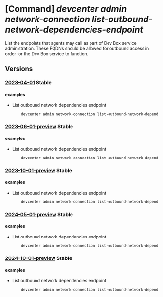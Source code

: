 # [Command] _devcenter admin network-connection list-outbound-network-dependencies-endpoint_

List the endpoints that agents may call as part of Dev Box service administration. These FQDNs should be allowed for outbound access in order for the Dev Box service to function.

## Versions

### [2023-04-01](/Resources/mgmt-plane/L3N1YnNjcmlwdGlvbnMve30vcmVzb3VyY2Vncm91cHMve30vcHJvdmlkZXJzL21pY3Jvc29mdC5kZXZjZW50ZXIvbmV0d29ya2Nvbm5lY3Rpb25zL3t9L291dGJvdW5kbmV0d29ya2RlcGVuZGVuY2llc2VuZHBvaW50cw==/2023-04-01.xml) **Stable**

<!-- mgmt-plane /subscriptions/{}/resourcegroups/{}/providers/microsoft.devcenter/networkconnections/{}/outboundnetworkdependenciesendpoints 2023-04-01 -->

#### examples

- List outbound network dependencies endpoint
    ```bash
        devcenter admin network-connection list-outbound-network-dependencies-endpoint --name "uswest3network" --resource-group "rg1"
    ```

### [2023-06-01-preview](/Resources/mgmt-plane/L3N1YnNjcmlwdGlvbnMve30vcmVzb3VyY2Vncm91cHMve30vcHJvdmlkZXJzL21pY3Jvc29mdC5kZXZjZW50ZXIvbmV0d29ya2Nvbm5lY3Rpb25zL3t9L291dGJvdW5kbmV0d29ya2RlcGVuZGVuY2llc2VuZHBvaW50cw==/2023-06-01-preview.xml) **Stable**

<!-- mgmt-plane /subscriptions/{}/resourcegroups/{}/providers/microsoft.devcenter/networkconnections/{}/outboundnetworkdependenciesendpoints 2023-06-01-preview -->

#### examples

- List outbound network dependencies endpoint
    ```bash
        devcenter admin network-connection list-outbound-network-dependencies-endpoint --name "uswest3network" --resource-group "rg1"
    ```

### [2023-10-01-preview](/Resources/mgmt-plane/L3N1YnNjcmlwdGlvbnMve30vcmVzb3VyY2Vncm91cHMve30vcHJvdmlkZXJzL21pY3Jvc29mdC5kZXZjZW50ZXIvbmV0d29ya2Nvbm5lY3Rpb25zL3t9L291dGJvdW5kbmV0d29ya2RlcGVuZGVuY2llc2VuZHBvaW50cw==/2023-10-01-preview.xml) **Stable**

<!-- mgmt-plane /subscriptions/{}/resourcegroups/{}/providers/microsoft.devcenter/networkconnections/{}/outboundnetworkdependenciesendpoints 2023-10-01-preview -->

#### examples

- List outbound network dependencies endpoint
    ```bash
        devcenter admin network-connection list-outbound-network-dependencies-endpoint --name "uswest3network" --resource-group "rg1"
    ```

### [2024-05-01-preview](/Resources/mgmt-plane/L3N1YnNjcmlwdGlvbnMve30vcmVzb3VyY2Vncm91cHMve30vcHJvdmlkZXJzL21pY3Jvc29mdC5kZXZjZW50ZXIvbmV0d29ya2Nvbm5lY3Rpb25zL3t9L291dGJvdW5kbmV0d29ya2RlcGVuZGVuY2llc2VuZHBvaW50cw==/2024-05-01-preview.xml) **Stable**

<!-- mgmt-plane /subscriptions/{}/resourcegroups/{}/providers/microsoft.devcenter/networkconnections/{}/outboundnetworkdependenciesendpoints 2024-05-01-preview -->

#### examples

- List outbound network dependencies endpoint
    ```bash
        devcenter admin network-connection list-outbound-network-dependencies-endpoint --name "uswest3network" --resource-group "rg1"
    ```

### [2024-10-01-preview](/Resources/mgmt-plane/L3N1YnNjcmlwdGlvbnMve30vcmVzb3VyY2Vncm91cHMve30vcHJvdmlkZXJzL21pY3Jvc29mdC5kZXZjZW50ZXIvbmV0d29ya2Nvbm5lY3Rpb25zL3t9L291dGJvdW5kbmV0d29ya2RlcGVuZGVuY2llc2VuZHBvaW50cw==/2024-10-01-preview.xml) **Stable**

<!-- mgmt-plane /subscriptions/{}/resourcegroups/{}/providers/microsoft.devcenter/networkconnections/{}/outboundnetworkdependenciesendpoints 2024-10-01-preview -->

#### examples

- List outbound network dependencies endpoint
    ```bash
        devcenter admin network-connection list-outbound-network-dependencies-endpoint --name "uswest3network" --resource-group "rg1"
    ```
